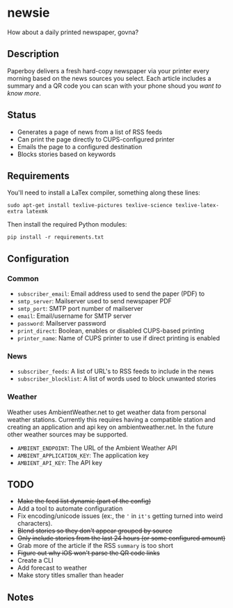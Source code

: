 # newsie 

How about a daily printed newspaper, govna?


## Description

Paperboy delivers a fresh hard-copy newspaper via your printer every morning based on the news sources you select.  Each article includes a summary and a QR code you can scan with your phone shoud you *want to know more*.


## Status

* Generates a page of news from a list of RSS feeds
* Can print the page directly to CUPS-configured printer
* Emails the page to a configured destination
* Blocks stories based on keywords


## Requirements

You'll need to install a LaTex compiler, something along these lines:

`sudo apt-get install texlive-pictures texlive-science texlive-latex-extra latexmk`

Then install the required Python modules:

`pip install -r requirements.txt` 

## Configuration

### Common

* `subscriber_email`: Email address used to send the paper (PDF) to
* `smtp_server`: Mailserver used to send newspaper PDF
* `smtp_port`: SMTP port number of mailserver
* `email`: Email/username for SMTP server
* `password`: Mailserver password
* `print_direct`: Boolean, enables or disabled CUPS-based printing
* `printer_name`: Name of CUPS printer to use if direct printing is enabled

### News

* `subscriber_feeds`: A list of URL's to RSS feeds to include in the news
* `subscriber_blocklist`: A list of words used to block unwanted stories

### Weather

Weather uses AmbientWeather.net to get weather data from personal weather stations.  Currently this requires having a compatible station and creating an application and api key on ambientweather.net.  In the future other weather sources may be supported.

* `AMBIENT_ENDPOINT`: The URL of the Ambient Weather API
* `AMBIENT_APPLICATION_KEY`: The application key
* `AMBIENT_API_KEY`: The API key
 

## TODO

* ~~Make the feed list dynamic (part of the config)~~
* Add a tool to automate configuration
* Fix encoding/unicode issues (ex:, the `'` in `it's` getting turned into weird characters).
* ~~Blend stories so they don't appear grouped by source~~
* ~~Only include stories from the last 24 hours (or some configured amount)~~
* Grab more of the article if the RSS `summary` is too short
* ~~Figure out why iOS won't parse the QR code links~~
* Create a CLI
* Add forecast to weather
* Make story titles smaller than header

## Notes
